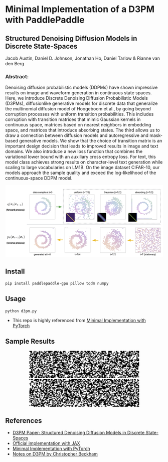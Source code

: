 # Minimal Implementation of a D3PM with PaddlePaddle


## Structured Denoising Diffusion Models in Discrete State-Spaces
Jacob Austin, Daniel D. Johnson, Jonathan Ho, Daniel Tarlow & Rianne van den Berg
### Abstract:
Denoising diffusion probabilistic models (DDPMs) have shown impressive results on image and waveform generation in continuous state spaces. Here, we introduce Discrete Denoising Diffusion Probabilistic Models (D3PMs), diffusionlike generative models for discrete data that generalize the multinomial diffusion model of Hoogeboom et al., by going beyond corruption processes with uniform transition probabilities. This includes corruption with transition matrices that mimic Gaussian kernels in continuous space, matrices based on nearest neighbors in embedding space, and matrices that introduce absorbing states. The third allows us to draw a connection between diffusion models and autoregressive and mask-based generative models. We show that the choice of transition matrix is an important design decision that leads to improved results in image and text domains. We also introduce a new loss function that combines the variational lower bound with an auxiliary cross entropy loss. For text, this model class achieves strong results on character-level text generation while scaling to large vocabularies on LM1B. On the image dataset CIFAR-10, our models approach the sample quality and exceed the log-likelihood of the continuous-space DDPM model.

<div align="center">
    <img src="docs/d3pm.png">
</div>

## Install

    pip install paddlepaddle-gpu pillow tqdm numpy

## Usage

    python d3pm.py

- This repo is highly referenced from [Minimal Implementation with PyTorch](https://github.com/cloneofsimo/d3pm)


## Sample Results

<div align="center">
    <img src="docs/sample_1.gif" width="350">
    <img src="docs/sample_2.gif" width="350">
</div>


## References
- [D3PM Paper: Structured Denoising Diffusion Models in Discrete State-Spaces](https://arxiv.org/abs/2107.03006)
- [Official implementation with JAX](https://github.com/google-research/google-research/tree/master/d3pm)
- [Minimal Implementation with PyTorch](https://github.com/cloneofsimo/d3pm)
- [Notes on D3PM by Christopher Beckham](https://beckham.nz/2022/07/11/d3pms.html)
